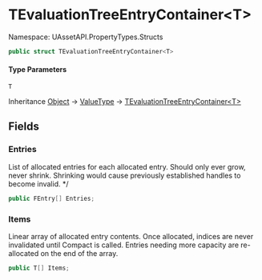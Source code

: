 # TEvaluationTreeEntryContainer&lt;T&gt;

Namespace: UAssetAPI.PropertyTypes.Structs

```csharp
public struct TEvaluationTreeEntryContainer<T>
```

#### Type Parameters

`T`<br>

Inheritance [Object](https://docs.microsoft.com/en-us/dotnet/api/system.object) → [ValueType](https://docs.microsoft.com/en-us/dotnet/api/system.valuetype) → [TEvaluationTreeEntryContainer&lt;T&gt;](./uassetapi.propertytypes.structs.tevaluationtreeentrycontainer-1.md)

## Fields

### **Entries**

List of allocated entries for each allocated entry. Should only ever grow, never shrink. Shrinking would cause previously established handles to become invalid. */

```csharp
public FEntry[] Entries;
```

### **Items**

Linear array of allocated entry contents. Once allocated, indices are never invalidated until Compact is called. Entries needing more capacity are re-allocated on the end of the array.

```csharp
public T[] Items;
```
